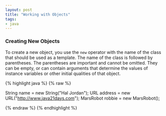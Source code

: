 ```yaml
---
layout: post
title: "Working with Objects"
tags:
- java
---
```



### Creating New Objects

To create a new object, you use the `new` operator with the name of the class that should be used as a template. The name of the class is followed by parentheses. The parentheses are important and cannot be omitted. They can be empty, or can contain arguments that determine the values of instance variables or other initial qualities of that object.

{% highlight java %}
{% raw %}

String name = new String("Hal Jordan");
URL address = new URL("http://www.java21days.com");
MarsRobot robbie = new MarsRobot();

{% endraw %}
{% endhighlight %}